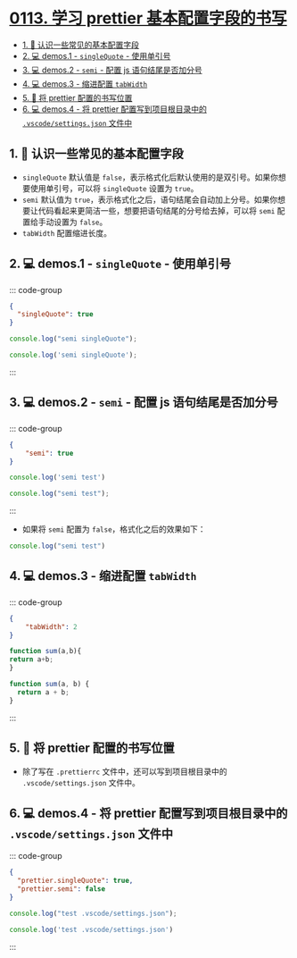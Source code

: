 # [0113. 学习 prettier 基本配置字段的书写](https://github.com/Tdahuyou/TNotes.javascript/tree/main/notes/0113.%20%E5%AD%A6%E4%B9%A0%20prettier%20%E5%9F%BA%E6%9C%AC%E9%85%8D%E7%BD%AE%E5%AD%97%E6%AE%B5%E7%9A%84%E4%B9%A6%E5%86%99)

<!-- region:toc -->

- [1. 📒 认识一些常见的基本配置字段](#1--认识一些常见的基本配置字段)
- [2. 💻 demos.1 - `singleQuote` - 使用单引号](#2--demos1---singlequote---使用单引号)
- [3. 💻 demos.2 - `semi` - 配置 js 语句结尾是否加分号](#3--demos2---semi---配置-js-语句结尾是否加分号)
- [4. 💻 demos.3 - 缩进配置 `tabWidth`](#4--demos3---缩进配置-tabwidth)
- [5. 📒 将 prettier 配置的书写位置](#5--将-prettier-配置的书写位置)
- [6. 💻 demos.4 - 将 prettier 配置写到项目根目录中的 `.vscode/settings.json` 文件中](#6--demos4---将-prettier-配置写到项目根目录中的-vscodesettingsjson-文件中)

<!-- endregion:toc -->

## 1. 📒 认识一些常见的基本配置字段

- `singleQuote` 默认值是 `false`，表示格式化后默认使用的是双引号。如果你想要使用单引号，可以将 `singleQuote` 设置为 `true`。
- `semi` 默认值为 `true`，表示格式化之后，语句结尾会自动加上分号。如果你想要让代码看起来更简洁一些，想要把语句结尾的分号给去掉，可以将 `semi` 配置给手动设置为 `false`。
- `tabWidth` 配置缩进长度。

## 2. 💻 demos.1 - `singleQuote` - 使用单引号

::: code-group

```json [.prettierrc]
{
  "singleQuote": true
}
```

```js [测试文件内容]
console.log("semi singleQuote");
```

```js [格式化之后的效果]
console.log('semi singleQuote');
```

:::

## 3. 💻 demos.2 - `semi` - 配置 js 语句结尾是否加分号

::: code-group

```json [.prettierrc]
{
    "semi": true
}
```

```js [测试文件内容]
console.log('semi test')
```

```js [格式化之后的效果]
console.log("semi test");
```

:::

- 如果将 `semi` 配置为 `false`，格式化之后的效果如下：

```js
console.log("semi test")
```

## 4. 💻 demos.3 - 缩进配置 `tabWidth`

::: code-group

```json [.prettierrc]
{
    "tabWidth": 2
}
```

```js [格式化前]
function sum(a,b){
return a+b;
}
```


```js [格式化后]
function sum(a, b) {
  return a + b;
}
```

:::

## 5. 📒 将 prettier 配置的书写位置

- 除了写在 `.prettierrc` 文件中，还可以写到项目根目录中的 `.vscode/settings.json` 文件中。

## 6. 💻 demos.4 - 将 prettier 配置写到项目根目录中的 `.vscode/settings.json` 文件中

::: code-group

```json [.vscode/settings.json]
{
  "prettier.singleQuote": true,
  "prettier.semi": false
}
```

```js [格式化前]
console.log("test .vscode/settings.json");
```

```js [格式化后]
console.log('test .vscode/settings.json')
```

:::
